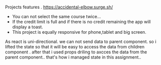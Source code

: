 Projects features .
https://accidental-elbow.surge.sh/

- You can not select the same course twice...
- If the credit limit is full and if there is no credit remaining the app will display a toast.
- This project is equally responsive for phone,tablet and big screen.

As react is uni-directional. we can not send data to parent component. so i lifted the state so that it will be easy to access the data from children component . after that i used props driling to axcces the data from the parent component.. that's how i managed state in this assignment..

